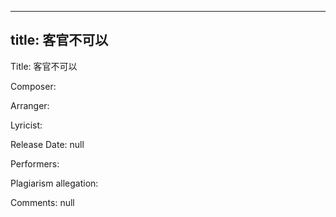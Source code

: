 
---
title: 客官不可以
---
Title: 客官不可以

Composer: 

Arranger: 

Lyricist: 

Release Date: null

Performers: 

Plagiarism allegation:


Comments:
null
